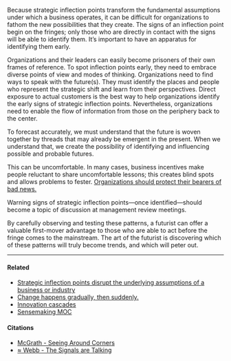 Because strategic inflection points transform the fundamental assumptions under which a business operates, it can be difficult for organizations to fathom the new possibilities that they create. The signs of an inflection point begin on the fringes; only those who are directly in contact with the signs will be able to identify them. It’s important to have an apparatus for identifying them early.

Organizations and their leaders can easily become prisoners of their own frames of reference. To spot inflection points early, they need to embrace diverse points of view and modes of thinking. Organizations need to find ways to speak with the future(s). They must identify the places and people who represent the strategic shift and learn from their perspectives. Direct exposure to actual customers is the best way to help organizations identify the early signs of strategic inflection points. Nevertheless, organizations need to enable the flow of information from those on the periphery back to the center.

To forecast accurately, we must understand that the future is woven together by threads that may already be emergent in the present. When we understand that, we create the possibility of identifying and influencing possible and probable futures.

This can be uncomfortable. In many cases, business incentives make people reluctant to share uncomfortable lessons; this creates blind spots and allows problems to fester. [Organizations should protect their bearers of bad news.](https://publish.obsidian.md/mobydiction/notes/Protect+dissent)

Warning signs of strategic inflection points—once identified—should become a topic of discussion at management review meetings.

By carefully observing and testing these patterns, a futurist can offer a valuable first-mover advantage to those who are able to act before the fringe comes to the mainstream. The art of the futurist is discovering which of these patterns will truly become trends, and which will peter out.

---

#### Related

-   [Strategic inflection points disrupt the underlying assumptions of a business or industry](https://publish.obsidian.md/mobydiction/notes/Strategic+inflection+points+disrupt+the+underlying+assumptions+of+a+business+or+industry)
-   [Change happens gradually, then suddenly.](https://publish.obsidian.md/mobydiction/notes/Change+happens+gradually%2C+then+suddenly.)
-   [Innovation cascades](https://publish.obsidian.md/mobydiction/notes/Innovation+cascades)
-   [Sensemaking MOC](https://publish.obsidian.md/mobydiction/Sensemaking+MOC)

#### Citations

-   [McGrath - Seeing Around Corners](https://publish.obsidian.md/mobydiction/McGrath+-+Seeing+Around+Corners)
-   [≈ Webb - The Signals are Talking](https://publish.obsidian.md/mobydiction/notes/%E2%89%88+Webb+-+The+Signals+are+Talking)